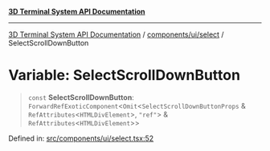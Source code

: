 [**3D Terminal System API Documentation**](../../../../README.md)

***

[3D Terminal System API Documentation](../../../../README.md) / [components/ui/select](../README.md) / SelectScrollDownButton

# Variable: SelectScrollDownButton

> `const` **SelectScrollDownButton**: `ForwardRefExoticComponent`\<`Omit`\<`SelectScrollDownButtonProps` & `RefAttributes`\<`HTMLDivElement`\>, `"ref"`\> & `RefAttributes`\<`HTMLDivElement`\>\>

Defined in: [src/components/ui/select.tsx:52](https://github.com/Dicommunitas/ThreeJS_Terminal_3D2/blob/329dd5ef132dd57d615e45fca2699e6c6fa5c711/src/components/ui/select.tsx#L52)
